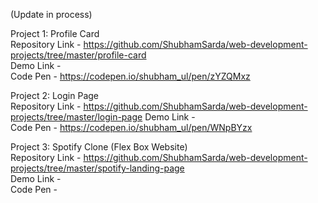 (Update in process)

Project 1: Profile Card  
Repository Link - https://github.com/ShubhamSarda/web-development-projects/tree/master/profile-card  
Demo Link -  
Code Pen - https://codepen.io/shubham_ul/pen/zYZQMxz

Project 2: Login Page  
Repository Link -  https://github.com/ShubhamSarda/web-development-projects/tree/master/login-page
Demo Link -  
Code Pen - https://codepen.io/shubham_ul/pen/WNpBYzx

Project 3: Spotify Clone (Flex Box Website)  
Repository Link -  https://github.com/ShubhamSarda/web-development-projects/tree/master/spotify-landing-page  
Demo Link -  
Code Pen -  
